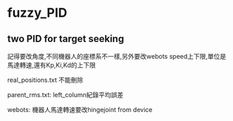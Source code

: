 # fuzzy_PID

## two PID for target seeking
記得要改角度,不同機器人的座標系不一樣,另外要改webots speed上下限,單位是馬達轉速,還有Kp,Ki,Kd的上下限

real_positions.txt 不能刪除

parent_rms.txt: left_column紀錄平均誤差

webots: 機器人馬達轉速要改hingejoint from device

